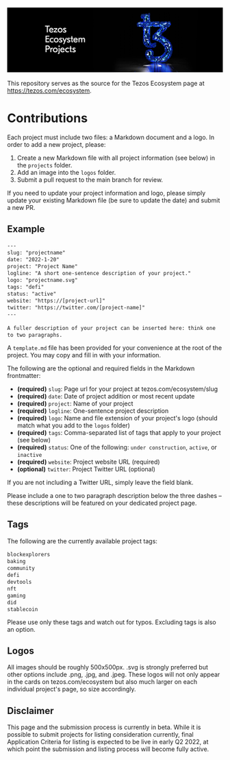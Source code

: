 ![Tezos Ecosystem Projects](TezosEcosystem.png)

This repository serves as the source for the Tezos Ecosystem page at https://tezos.com/ecosystem.


# Contributions

Each project must include two files: a Markdown document and a logo. In order to add a new project, please:

1) Create a new Markdown file with all project information (see below) in the `projects` folder.
2) Add an image into the `logos` folder.
3) Submit a pull request to the main branch for review.

If you need to update your project information and logo, please simply update your existing Markdown file (be sure to update the date) and submit a new PR.


## Example
```
---
slug: "projectname"
date: "2022-1-20"
project: "Project Name"
logline: "A short one-sentence description of your project."
logo: "projectname.svg"
tags: "defi"
status: "active"
website: "https://[project-url]"
twitter: "https://twitter.com/[project-name]"
---

A fuller description of your project can be inserted here: think one to two paragraphs. 
```

A `template.md` file has been provided for your convenience at the root of the project. You may copy and fill in with your information.

The following are the optional and required fields in the Markdown frontmatter:

- **(required)** `slug`: Page url for your project at tezos.com/ecosystem/slug
- **(required)** `date`: Date of project addition or most recent update
- **(required)** `project`: Name of your project
- **(required)** `logline`: One-sentence project description
- **(required)** `logo`: Name and file extension of your project's logo (should match what you add to the `logos` folder)
- **(required)** `tags`: Comma-separated list of tags that apply to your project (see below)
- **(required)** `status`: One of the following: `under construction`, `active`, or `inactive`
- **(required)** `website`: Project website URL (required)
- **(optional)** `twitter`: Project Twitter URL (optional)

If you are not including a Twitter URL, simply leave the field blank.

Please include a one to two paragraph description below the three dashes – these descriptions will be featured on your dedicated project page. 

## Tags

The following are the currently available project tags:

```
blockexplorers
baking
community
defi
devtools
nft
gaming
did
stablecoin
```

Please use only these tags and watch out for typos. Excluding tags is also an option. 

## Logos

All images should be roughly 500x500px. .svg is strongly preferred but other options include .png, .jpg, and .jpeg. These logos will not only appear in the cards on tezos.com/ecosystem but also much larger on each individual project's page, so size accordingly.

## Disclaimer

This page and the submission process is currently in beta. While it is possible to submit projects for listing consideration currently, final Application Criteria for listing is expected to be live in early Q2 2022, at which point the submission and listing process will become fully active. 

